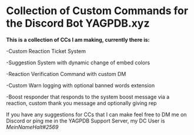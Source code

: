 # Collection of Custom Commands for the Discord Bot YAGPDB.xyz

**This is a collection of CCs I am making, currently there is:**

-Custom Reaction Ticket System

-Suggestion System with dynamic change of embed colors

-Reaction Verification Command with custom DM

-Custom Warn logging with optional banned words extension

-Boost responder that responds to the system boost message via a reaction, custom thank you message and optionally giving rep


If you have any suggestions for CCs that I can make feel free to DM me on Discord or ping me in the YAGPDB Support Server, my DC User is *MeinNameHalt#2569*
